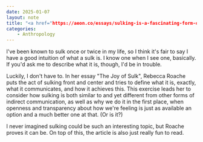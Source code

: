 ```yaml
---
date: 2025-01-07
layout: note
title: "<a href="https://aeon.co/essays/sulking-is-a-fascinating-form-of-indirect-communication" target="_blank">The Joy of Sulk</a> by Rebecca Roache"
categories:
    - Anthropology
---
```

I've been known to sulk once or twice in my life, so I think it's fair to say I have a good intuition of what a sulk is. I know one when I see one, basically. If you'd ask me to describe what it is, though, I'd be in trouble.

Luckily, I don't have to. In her essay "The Joy of Sulk", Rebecca Roache puts the act of sulking front and center and tries to define what it is, exactly, what it communicates, and how it achieves this. This exercise leads her to consider how sulking is both similar to and yet different from other forms of indirect communication, as well as why we do it in the first place, when openness and transparency about how we're feeling is just as available an option and a much better one at that. (Or is it?)

I never imagined sulking could be such an interesting topic, but Roache proves it can be. On top of this, the article is also just really fun to read. 
